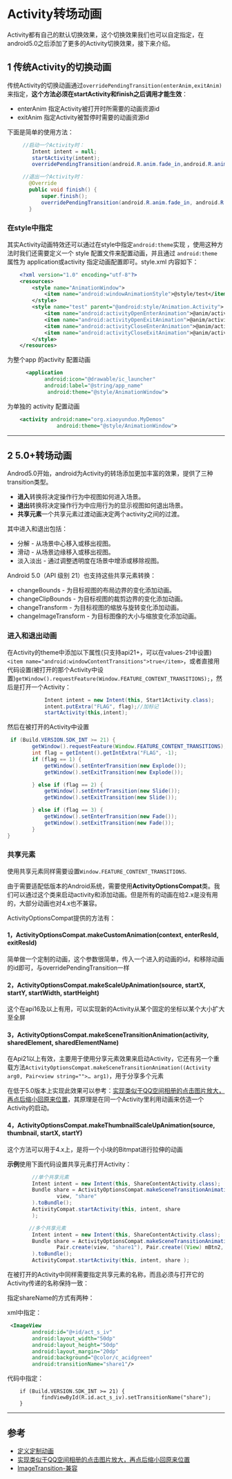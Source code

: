 # Activity转场动画

Activity都有自己的默认切换效果，这个切换效果我们也可以自定指定，在android5.0之后添加了更多的Activity切换效果，接下来介绍。

## 1 传统Activity的切换动画

传统Activity的切换动画通过`overridePendingTransition(enterAnim,exitAnim)`来指定，**这个方法必须在startActivity和finish之后调用才能生效**：

*   enterAnim 指定Activity被打开时所需要的动画资源id
*   exitAnim 指定Activity被暂停时需要的动画资源id

下面是简单的使用方法：

```java
     //启动一个Activity时：
        Intent intent = null;
        startActivity(intent);
        overridePendingTransition(android.R.anim.fade_in,android.R.anim.fade_out);

     //退出一个Activity时：
       @Override
       public void finish() {
           super.finish();
           overridePendingTransition(android.R.anim.fade_in, android.R.anim.fade_out);
       }
```

###  在style中指定

其实Activity动画特效还可以通过在style中指定`android:theme`实现 ，使用这种方法时我们还需要定义一个 style 配置文件来配置动画，并且通过 `android:theme` 属性为 application或activity 指定动画配置即可。style.xml 内容如下：

```xml
    <?xml version="1.0" encoding="utf-8"?>
    <resources>
        <style name="AnimationWindow">
            <item name="android:windowAnimationStyle">@style/test</item>
        </style>
        <style name="test" parent="@android:style/Animation.Activity">
            <item name="android:activityOpenEnterAnimation">@anim/activity_in_right</item>
            <item name="android:activityOpenExitAnimation">@anim/activity_out_left</item>
            <item name="android:activityCloseEnterAnimation">@anim/activity_in_right</item>
            <item name="android:activityCloseExitAnimation">@anim/activity_out_left</item>
        </style>
    </resources>
```

为整个app 的activity 配置动画
```xml
      <application
            android:icon="@drawable/ic_launcher"
            android:label="@string/app_name"
             android:theme="@style/AnimationWindow">
```
为单独的 activity 配置动画
```xml
    <activity android:name="org.xiaoyunduo.MyDemos"
                android:theme="@style/AnimationWindow">
```

---
## 2 5.0+转场动画

Androd5.0开始，android为Activity的转场添加更加丰富的效果，提供了三种transition类型。

*   **进入**转换将决定操作行为中视图如何进入场景。
*   **退出**转换将决定操作行为中应用行为的显示视图如何退出场景。
*   **共享元素**一个共享元素过渡动画决定两个activity之间的过渡。

其中进入和退出包括：

*   分解 - 从场景中心移入或移出视图。
*   滑动 - 从场景边缘移入或移出视图。
*   淡入淡出 - 通过调整透明度在场景中增添或移除视图。

Android 5.0（API 级别 21）也支持这些共享元素转换：

*   changeBounds - 为目标视图的布局边界的变化添加动画。
*   changeClipBounds - 为目标视图的裁剪边界的变化添加动画。
*   changeTransform - 为目标视图的缩放与旋转变化添加动画。
*   changeImageTransform - 为目标图像的大小与缩放变化添加动画。


###  进入和退出动画

在Activity的theme中添加以下属性(只支持api21+，可以在values-21中设置)`<item name="android:windowContentTransitions">true</item>`，或者直接用代码设置(被打开的那个Activity中设置)`getWindow().requestFeature(Window.FEATURE_CONTENT_TRANSITIONS);`，然后是打开一个Activity：


```java
            Intent intent = new Intent(this, Start1Activity.class);
            intent.putExtra("FLAG", flag);//加标记
            startActivity(this,intent);
```

然后在被打开的Activity中设置

```java
 if (Build.VERSION.SDK_INT >= 21) {
        getWindow().requestFeature(Window.FEATURE_CONTENT_TRANSITIONS);
        int flag = getIntent().getIntExtra("FLAG", -1);
        if (flag == 1) {
            getWindow().setEnterTransition(new Explode());
            getWindow().setExitTransition(new Explode());

        } else if (flag == 2) {
            getWindow().setEnterTransition(new Slide());
            getWindow().setExitTransition(new Slide());

        } else if (flag == 3) {
            getWindow().setEnterTransition(new Fade());
            getWindow().setExitTransition(new Fade());
        }
}
```


### 共享元素

使用共享元素同样需要设置`Window.FEATURE_CONTENT_TRANSITIONS`.

由于需要适配低版本的Android系统，需要使用**ActivityOptionsCompat**类。我们可以通过这个类来启动activity和添加动画。但是所有的动画在给2.x是没有用的，大部分动画也对4.x也不兼容。

ActivityOptionsCompat提供的方法有：

#### 1，ActivityOptionsCompat.makeCustomAnimation(context, enterResId, exitResId)

简单做一个定制的动画，这个参数很简单，传入一个进入的动画的id，和移除动画的id即可，与overridePendingTransition一样


#### 2，ActivityOptionsCompat.makeScaleUpAnimation(source, startX, startY, startWidth, startHeight)

这个在api16及以上有用，可以实现新的Activity从某个固定的坐标以某个大小扩大至全屏

#### 3，ActivityOptionsCompat.makeSceneTransitionAnimation(activity, sharedElement, sharedElementName)

在Api21以上有效，主要用于使用分享元素效果来启动Activity，它还有另一个重载方法`ActivityOptionsCompat.makeSceneTransitionAnimation((Activity arg0, Pair<view string="">… arg1)`，用于分享多个元素


在低于5.0版本上实现此效果可以参考：[实现类似于QQ空间相册的点击图片放大，再点后缩小回原来位置](http://www.cnblogs.com/tianzhijiexian/p/4095756.html)，其原理是在同一个Activity里利用动画来仿造一个Activity的启动。

#### 4，ActivityOptionsCompat.makeThumbnailScaleUpAnimation(source, thumbnail, startX, startY)

这个方法可以用于4.x上，是将一个小块的Bitmpat进行拉伸的动画

**示例**使用下面代码设置共享元素打开Activity：

```java
        //单个共享元素
        Intent intent = new Intent(this, ShareContentActivity.class);
        Bundle share = ActivityOptionsCompat.makeSceneTransitionAnimation(this,
                view, "share"
        ).toBundle();
        ActivityCompat.startActivity(this, intent, share
        );

       //多个共享元素
        Intent intent = new Intent(this, ShareContentActivity.class);
        Bundle share = ActivityOptionsCompat.makeSceneTransitionAnimation(this,
                Pair.create(view, "share1"), Pair.create((View) mBtn2, "share2"), Pair.create((View) mBtn3, "share3")
        ).toBundle();
        ActivityCompat.startActivity(this, intent, share );

```

在被打开的Activity中同样需要指定共享元素的名称，而且必须与打开它的Activity传递的名称保持一致：

指定shareName的方式有两种：

xml中指定：

```xml
 <ImageView
        android:id="@+id/act_s_iv"
        android:layout_width="50dp"
        android:layout_height="50dp"
        android:layout_margin="20dp"
        android:background="@color/c_acidgreen"
        android:transitionName="share1"/>

```

代码中指定：

```
    if (Build.VERSION.SDK_INT >= 21) {
           findViewById(R.id.act_s_iv).setTransitionName("share");
    }
```

---
## 参考

- [定义定制动画](https://developer.android.com/training/material/animations.html?hl=zh-cn)
- [实现类似于QQ空间相册的点击图片放大，再点后缩小回原来位置](http://www.cnblogs.com/tianzhijiexian/p/4095756.html)
- [ImageTransition-兼容](https://github.com/danylovolokh/ImageTransition)